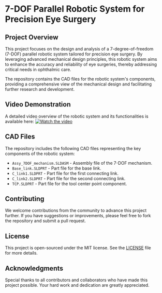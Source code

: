 # 7-DOF Parallel Robotic System for Precision Eye Surgery

## Project Overview

This project focuses on the design and analysis of a 7-degree-of-freedom (7-DOF) parallel robotic system tailored for precision eye surgery. By leveraging advanced mechanical design principles, this robotic system aims to enhance the accuracy and reliability of eye surgeries, thereby addressing critical needs in ophthalmic care.

The repository contains the CAD files for the robotic system's components, providing a comprehensive view of the mechanical design and facilitating further research and development.

## Video Demonstration

A detailed video overview of the robotic system and its functionalities is available here:
[![Watch the video](https://img.youtube.com/vi/3Qvc4BNcIgs/maxresdefault.jpg)](https://youtu.be/3Qvc4BNcIgs)

## CAD Files

The repository includes the following CAD files representing the key components of the robotic system:

- `Assy_7DOF_mechanism.SLDASM` - Assembly file of the 7-DOF mechanism.
- `Base_link.SLDPRT` - Part file for the base link.
- `C_link1.SLDPRT` - Part file for the first connecting link.
- `C_link2.SLDPRT` - Part file for the second connecting link.
- `TCP.SLDPRT` - Part file for the tool center point component.

## Contributing

We welcome contributions from the community to advance this project further. If you have suggestions or improvements, please feel free to fork the repository and submit a pull request.

## License

This project is open-sourced under the MIT license. See the [LICENSE](LICENSE) file for more details.

## Acknowledgments

Special thanks to all contributors and collaborators who have made this project possible. Your hard work and dedication are greatly appreciated.
